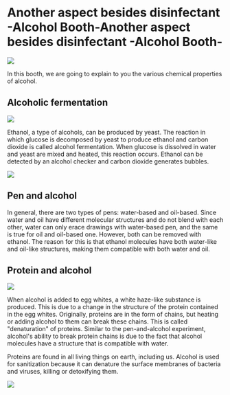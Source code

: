 # Another aspect besides disinfectant -Alcohol Booth-Another aspect besides disinfectant -Alcohol Booth-
![](/img/alcohol/alcohol_bunsi.jpg)

In this booth, we are going to explain to you the various chemical properties of alcohol.

## Alcoholic fermentation

![](/img/alcohol/alcohol_hakkou.jpg)

Ethanol, a type of alcohols, can be produced by yeast. The reaction in which glucose is decomposed by yeast to produce ethanol and carbon dioxide is called alcohol fermentation. When glucose is dissolved in water and yeast are mixed and heated, this reaction occurs. Ethanol can be detected by  an alcohol checker and carbon dioxide generates bubbles.

![](/img/alcohol/image3.png)

## Pen and alcohol

In general, there are two types of pens: water-based and oil-based. Since water and oil have different molecular structures and do not blend with each other, water can only erace drawings with water-based pen, and the same is true for oil and oil-based one. However, both can be removed with ethanol. The reason for this is that ethanol molecules have both water-like and oil-like structures, making them compatible with both water and oil.

## Protein and alcohol

![](/img/alcohol/alcohol_ranpaku.jpg)

When alcohol is added to egg whites, a white haze-like substance is produced. This is due to a change in the structure of the protein contained in the egg whites. Originally, proteins are in the form of chains, but heating or adding alcohol to them can break these chains. This is called "denaturation" of proteins. Similar to the pen-and-alcohol experiment, alcohol's ability to break protein chains is due to the fact that alcohol molecules have a structure that is compatible with water.

Proteins are found in all living things on earth, including us. Alcohol is used for sanitization because it can denature the surface membranes of bacteria and viruses, killing or detoxifying them.

![](/img/alcohol/image1.png)